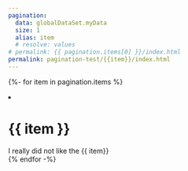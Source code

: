 ```yaml
---
pagination:
  data: globalDataSet.myData
  size: 1
  alias: item
  # resolve: values
# permalink: {{ pagination.items[0] }}/index.html
permalink: pagination-test/{{item}}/index.html
---
```


{%- for item in pagination.items %}

  <li>
    <h1>{{ item }}</h1>
    I really did not like the {{ item}}
  </li>
{% endfor -%}
